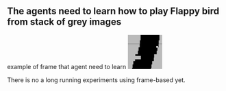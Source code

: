 ## The agents need to learn how to play Flappy bird from stack of grey images

example of frame that agent need to learn
![alt text](state-example.png)

There is no a long running experiments using frame-based yet.